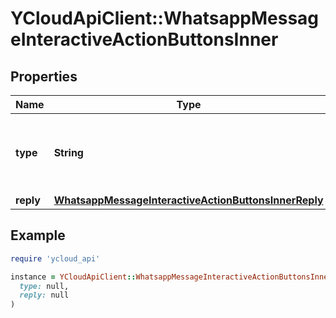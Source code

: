 # YCloudApiClient::WhatsappMessageInteractiveActionButtonsInner

## Properties

| Name | Type | Description | Notes |
| ---- | ---- | ----------- | ----- |
| **type** | **String** | Only supported type is &#x60;reply&#x60; (for Reply Button). | [optional] |
| **reply** | [**WhatsappMessageInteractiveActionButtonsInnerReply**](WhatsappMessageInteractiveActionButtonsInnerReply.md) |  | [optional] |

## Example

```ruby
require 'ycloud_api'

instance = YCloudApiClient::WhatsappMessageInteractiveActionButtonsInner.new(
  type: null,
  reply: null
)
```


